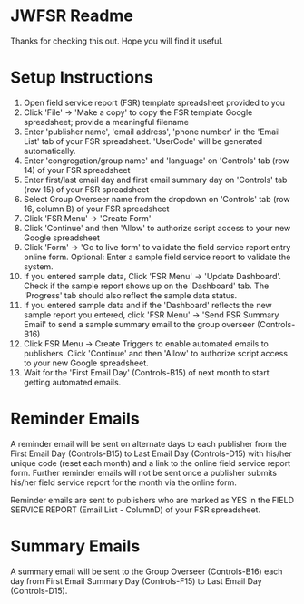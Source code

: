 # JWFSR Readme
Thanks for checking this out. Hope you will find it useful.

# Setup Instructions
1. Open field service report (FSR) template spreadsheet provided to you
2. Click 'File' -> 'Make a copy' to copy the FSR template Google spreadsheet; provide a meaningful filename 
3. Enter 'publisher name', 'email address', 'phone number' in the 'Email List' tab of your FSR spreadsheet. 'UserCode' will be generated automatically.
4. Enter 'congregation/group name' and 'language' on 'Controls' tab (row 14) of your FSR spreadsheet
5. Enter first/last email day and first email summary day on 'Controls' tab (row 15) of your FSR spreadsheet
6. Select Group Overseer name from the dropdown on 'Controls' tab (row 16, column B) of your FSR spreadsheet
7. Click 'FSR Menu' -> 'Create Form'
8. Click 'Continue' and then 'Allow' to authorize script access to your new Google spreadsheet
9. Click 'Form' -> 'Go to live form' to validate the field service report entry online form. Optional: Enter a sample field service report to validate the system.
10. If you entered sample data, Click 'FSR Menu' -> 'Update Dashboard'. Check if the sample report shows up on the 'Dashboard' tab. The 'Progress' tab should also reflect the sample data status.
11. If you entered sample data and if the 'Dashboard' reflects the new sample report you entered, click 'FSR Menu' -> 'Send FSR Summary Email' to send a sample summary email to the group overseer (Controls-B16)
12. Click FSR Menu -> Create Triggers to enable automated emails to publishers. Click 'Continue' and then 'Allow' to authorize script access to your new Google spreadsheet.
13. Wait for the 'First Email Day' (Controls-B15) of next month to start getting automated emails.

# Reminder Emails
A reminder email will be sent on alternate days to each publisher from the First Email Day (Controls-B15) to Last Email Day (Controls-D15) with his/her unique code (reset each month) and a link to the online field service report form. Further reminder emails will not be sent once a publisher submits his/her field service report for the month via the online form. 

Reminder emails are sent to publishers who are marked as YES in the FIELD SERVICE REPORT (Email List - ColumnD) of your FSR spreadsheet.

# Summary Emails
A summary email will be sent to the Group Overseer (Controls-B16) each day from First Email Summary Day (Controls-F15) to Last Email Day (Controls-D15).
